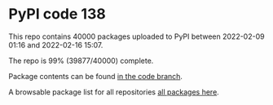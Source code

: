 # PyPI code 138

This repo contains 40000 packages uploaded to PyPI between 
2022-02-09 01:16 and 2022-02-16 15:07.

The repo is 99% (39877/40000) complete.

Package contents can be found [in the code branch](https://github.com/pypi-data/pypi-mirror-138/tree/code/packages).

A browsable package list for all repositories [all packages here](https://pypi-data.github.io/website/repositories/pypi-mirror-138).


